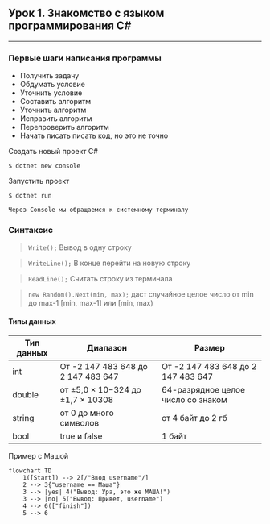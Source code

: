 ## Урок 1. Знакомство с языком программирования C#
---------------------------------------------------
### Первые шаги написания программы

- Получить задачу
- Обдумать условие
- Уточнить условие
- Составить алгоритм
- Уточнить алгоритм
- Исправить алгоритм
- Перепроверить алгоритм
- Начать писать писать код, но это не точно

Создать новый проект C#

    $ dotnet new console

Запустить проект

    $ dotnet run

`Через Console мы обращаемся к системному
терминалу`

### Синтаксис

> `Write();` Вывод в одну строку

> `WriteLine();` В конце перейти на новую строку

> `ReadLine();` Считать строку из терминала

> `new Random().Next(min, max);` даст случайное целое число от min до max-1 [min, max-1] или [min, max)

#### **Типы данных**

|Тип данных|Диапазон                           |Размер                            |
|----------|-----------------------------------|----------------------------------|
|int       |От -2 147 483 648 до 2 147 483 647 |От -2 147 483 648 до 2 147 483 647|
|double    |от ±5,0 × 10−324 до ±1,7 × 10308   |64-разрядное целое число со знаком|
|string    |от 0 до много символов             |от 4 байт до 2 гб                 |
|bool      |true и false                       |1 байт                            |



Пример с Машой

```mermaid
flowchart TD
    1([Start]) --> 2[/"Ввод username"/]
	2 --> 3{"username == Маша"}
	3 --> |yes| 4("Вывод: Ура, это же МАША!")
	3 --> |no| 5("Вывод: Привет, username")
	4 --> 6(["finish"])
	5 --> 6
```
